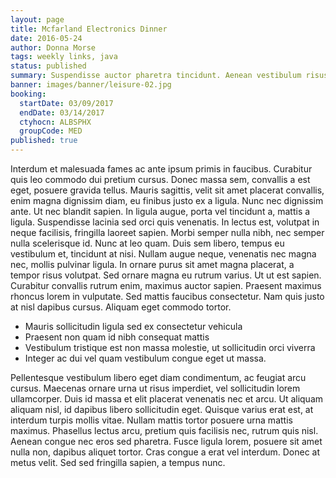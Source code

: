 ```yaml
---
layout: page
title: Mcfarland Electronics Dinner
date: 2016-05-24
author: Donna Morse
tags: weekly links, java
status: published
summary: Suspendisse auctor pharetra tincidunt. Aenean vestibulum risus a commodo.
banner: images/banner/leisure-02.jpg
booking:
  startDate: 03/09/2017
  endDate: 03/14/2017
  ctyhocn: ALBSPHX
  groupCode: MED
published: true
---
```

Interdum et malesuada fames ac ante ipsum primis in faucibus. Curabitur quis leo commodo dui pretium cursus. Donec massa sem, convallis a est eget, posuere gravida tellus. Mauris sagittis, velit sit amet placerat convallis, enim magna dignissim diam, eu finibus justo ex a ligula. Nunc nec dignissim ante. Ut nec blandit sapien. In ligula augue, porta vel tincidunt a, mattis a ligula. Suspendisse lacinia sed orci quis venenatis. In lectus est, volutpat in neque facilisis, fringilla laoreet sapien. Morbi semper nulla nibh, nec semper nulla scelerisque id. Nunc at leo quam.
Duis sem libero, tempus eu vestibulum et, tincidunt at nisi. Nullam augue neque, venenatis nec magna nec, mollis pulvinar ligula. In ornare purus sit amet magna placerat, a tempor risus volutpat. Sed ornare magna eu rutrum varius. Ut ut est sapien. Curabitur convallis rutrum enim, maximus auctor sapien. Praesent maximus rhoncus lorem in vulputate. Sed mattis faucibus consectetur. Nam quis justo at nisl dapibus cursus. Aliquam eget commodo tortor.

* Mauris sollicitudin ligula sed ex consectetur vehicula
* Praesent non quam id nibh consequat mattis
* Vestibulum tristique est non massa molestie, ut sollicitudin orci viverra
* Integer ac dui vel quam vestibulum congue eget ut massa.

Pellentesque vestibulum libero eget diam condimentum, ac feugiat arcu cursus. Maecenas ornare urna ut risus imperdiet, vel sollicitudin lorem ullamcorper. Duis id massa et elit placerat venenatis nec et arcu. Ut aliquam aliquam nisl, id dapibus libero sollicitudin eget. Quisque varius erat est, at interdum turpis mollis vitae. Nullam mattis tortor posuere urna mattis maximus. Phasellus lectus arcu, pretium quis facilisis nec, rutrum quis nisl. Aenean congue nec eros sed pharetra. Fusce ligula lorem, posuere sit amet nulla non, dapibus aliquet tortor. Cras congue a erat vel interdum. Donec at metus velit. Sed sed fringilla sapien, a tempus nunc.
